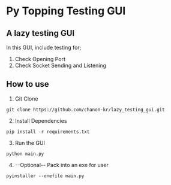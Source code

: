 # Py Topping Testing GUI

## A lazy testing GUI
In this GUI, include testing for;
1. Check Opening Port
2. Check Socket Sending and Listening

## How to use
1. Git Clone

```git clone https://github.com/chanon-kr/lazy_testing_gui.git```

2. Install Dependencies

```pip install -r requirements.txt```

3. Run the GUI

```python main.py```

4. --Optional-- Pack into an exe for user

```pyinstaller --onefile main.py```